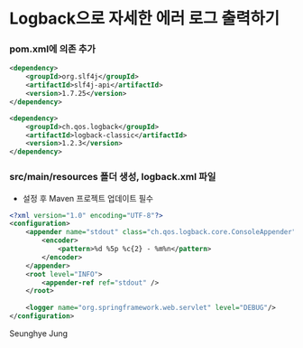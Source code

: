 # Logback으로 자세한 에러 로그 출력하기

### pom.xml에 의존 추가

```xml
<dependency>
	<groupId>org.slf4j</groupId>
	<artifactId>slf4j-api</artifactId>
	<version>1.7.25</version>
</dependency>

<dependency>
	<groupId>ch.qos.logback</groupId>
	<artifactId>logback-classic</artifactId>
	<version>1.2.3</version>
</dependency>
```

### src/main/resources 폴더 생성, logback.xml 파일

- 설정 후 Maven 프로젝트 업데이트 필수

```xml
<?xml version="1.0" encoding="UTF-8"?>
<configuration>
	<appender name="stdout" class="ch.qos.logback.core.ConsoleAppender">
		<encoder>
			<pattern>%d %5p %c{2} - %m%n</pattern>
		</encoder>
	</appender>
	<root level="INFO">
		<appender-ref ref="stdout" />
	</root>
	
	<logger name="org.springframework.web.servlet" level="DEBUG"/>
</configuration>
```

Seunghye Jung